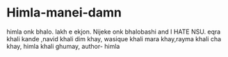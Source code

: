 # Himla-manei-damn
himla onk bhalo. lakh e ekjon. Nijeke onk bhalobashi and I HATE NSU. eqra khali kande ,navid khali dim khay, wasique khali mara khay,rayma khali cha khay, himla khali ghumay, 
author- himla 
